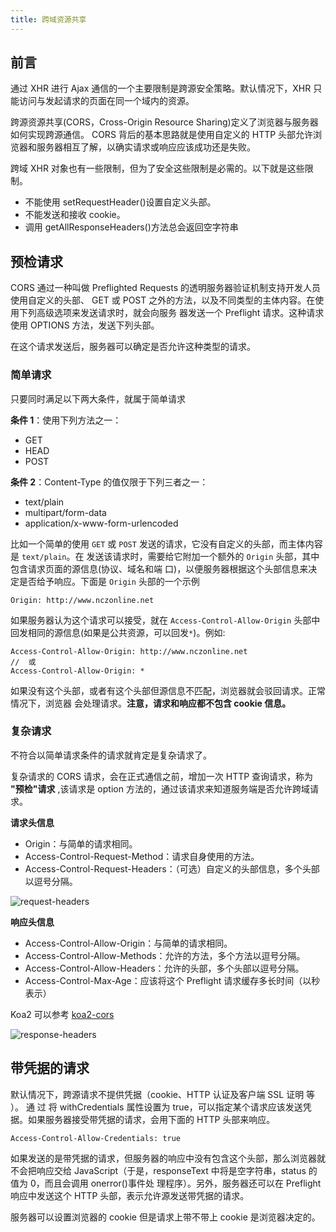 ```yaml
---
title: 跨域资源共享
---
```


## 前言

通过 XHR 进行 Ajax 通信的一个主要限制是跨源安全策略。默认情况下，XHR 只能访问与发起请求的页面在同一个域内的资源。

跨源资源共享(CORS，Cross-Origin Resource Sharing)定义了浏览器与服务器如何实现跨源通信。 CORS 背后的基本思路就是使用自定义的 HTTP 头部允许浏览器和服务器相互了解，以确实请求或响应应该成功还是失败。

跨域 XHR 对象也有一些限制，但为了安全这些限制是必需的。以下就是这些限制。

- 不能使用 setRequestHeader()设置自定义头部。
- 不能发送和接收 cookie。
- 调用 getAllResponseHeaders()方法总会返回空字符串

## 预检请求

CORS 通过一种叫做 Preflighted Requests 的透明服务器验证机制支持开发人员使用自定义的头部、
GET 或 POST 之外的方法，以及不同类型的主体内容。在使用下列高级选项来发送请求时，就会向服务
器发送一个 Preflight 请求。这种请求使用 OPTIONS 方法，发送下列头部。

在这个请求发送后，服务器可以确定是否允许这种类型的请求。

### 简单请求

只要同时满足以下两大条件，就属于简单请求

**条件 1**：使用下列方法之一：

- GET
- HEAD
- POST

**条件 2**：Content-Type 的值仅限于下列三者之一：

- text/plain
- multipart/form-data
- application/x-www-form-urlencoded

比如一个简单的使用 `GET` 或 `POST` 发送的请求，它没有自定义的头部，而主体内容是 `text/plain`。在 发送该请求时，需要给它附加一个额外的 `Origin` 头部，其中包含请求页面的源信息(协议、域名和端 口)，以便服务器根据这个头部信息来决定是否给予响应。下面是 `Origin` 头部的一个示例

```
Origin: http://www.nczonline.net
```

如果服务器认为这个请求可以接受，就在 `Access-Control-Allow-Origin` 头部中回发相同的源信息(如果是公共资源，可以回发`*`)。例如:

```
Access-Control-Allow-Origin: http://www.nczonline.net
//  或
Access-Control-Allow-Origin: *
```

如果没有这个头部，或者有这个头部但源信息不匹配，浏览器就会驳回请求。正常情况下，浏览器 会处理请求。**注意，请求和响应都不包含 cookie 信息。**

### 复杂请求

不符合以简单请求条件的请求就肯定是复杂请求了。

复杂请求的 CORS 请求，会在正式通信之前，增加一次 HTTP 查询请求，称为 **"预检"请求** ,该请求是 option 方法的，通过该请求来知道服务端是否允许跨域请求。

**请求头信息**

- Origin：与简单的请求相同。
- Access-Control-Request-Method：请求自身使用的方法。
- Access-Control-Request-Headers：（可选）自定义的头部信息，多个头部以逗号分隔。

![request-headers](https://i.loli.net/2019/12/25/ojuFz3BED2TSG6M.png)

**响应头信息**

- Access-Control-Allow-Origin：与简单的请求相同。
- Access-Control-Allow-Methods：允许的方法，多个方法以逗号分隔。
- Access-Control-Allow-Headers：允许的头部，多个头部以逗号分隔。
- Access-Control-Max-Age：应该将这个 Preflight 请求缓存多长时间（以秒表示）

Koa2 可以参考 [koa2-cors](https://github.com/zadzbw/koa2-cors/blob/master/src/index.js)

![response-headers](https://i.loli.net/2019/12/25/QJdwTpY2vAZEsxU.png)

## 带凭据的请求

默认情况下，跨源请求不提供凭据（cookie、HTTP 认证及客户端 SSL 证明 等 ）。 通 过 将 withCredentials 属性设置为 true，可以指定某个请求应该发送凭据。如果服务器接受带凭据的请求，会用下面的 HTTP 头部来响应。

```
Access-Control-Allow-Credentials: true
```

如果发送的是带凭据的请求，但服务器的响应中没有包含这个头部，那么浏览器就不会把响应交给
JavaScript（于是，responseText 中将是空字符串，status 的值为 0，而且会调用 onerror()事件处
理程序）。另外，服务器还可以在 Preflight 响应中发送这个 HTTP 头部，表示允许源发送带凭据的请求。

服务器可以设置浏览器的 cookie 但是请求上带不带上 cookie 是浏览器决定的。

